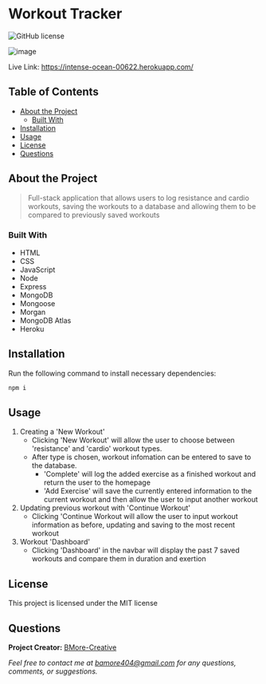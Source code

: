 # Workout Tracker
  ![GitHub license](https://img.shields.io/badge/license-MIT-blue.svg) 

![image](https://user-images.githubusercontent.com/80925456/139867966-db6d6f89-aac0-4a9d-b4d1-63b8272888f5.png)

Live Link: https://intense-ocean-00622.herokuapp.com/

## Table of Contents

- [About the Project](#about-the-project)
  - [Built With](#built-with) 
- [Installation](#installation)
- [Usage](#usage)
- [License](#license)
- [Questions](#questions)

## About the Project

>Full-stack application that allows users to log resistance and cardio workouts, saving the workouts to a database and allowing them to be compared to previously saved workouts

### Built With
- HTML 
- CSS 
- JavaScript 
- Node 
- Express 
- MongoDB 
- Mongoose 
- Morgan 
- MongoDB Atlas 
- Heroku

## Installation

Run the following command to install necessary dependencies:

```javascript
npm i
```

## Usage

1. Creating a 'New Workout' 
    - Clicking 'New Workout' will allow the user to choose between 'resistance' and 'cardio' workout types. 
    - After type is chosen, workout infomation can be entered to save to the database. 
      - 'Complete' will log the added exercise as a finished workout and return the user to the homepage 
      - 'Add Exercise' will save the currently entered information to the current workout and then allow the user to input another workout 
2. Updating previous workout with 'Continue Workout' 
    - Clicking 'Continue Workout will allow the user to input workout information as before, updating and saving to the most recent workout 
3. Workout 'Dashboard' 
    - Clicking 'Dashboard' in the navbar will display the past 7 saved workouts and compare them in duration and exertion

## License

This project is licensed under the MIT license

## Questions

**Project Creator:** [BMore-Creative](https://github.com/BMore-Creative)

*Feel free to contact me at bamore404@gmail.com for any questions, comments, or suggestions.*
